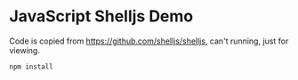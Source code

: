 JavaScript Shelljs Demo
=======================

Code is copied from <https://github.com/shelljs/shelljs>, can't running, just for viewing.

```
npm install
```
